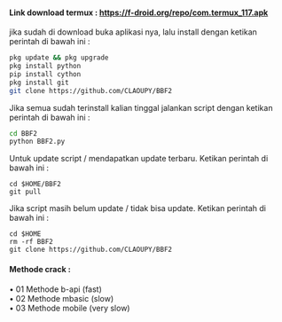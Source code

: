 #### Link download termux : https://f-droid.org/repo/com.termux_117.apk 
jika sudah di download buka aplikasi nya, lalu install dengan ketikan perintah di bawah ini :
````bash
pkg update && pkg upgrade 
pkg install python 
pip install cython
pkg install git
git clone https://github.com/CLAOUPY/BBF2 
````
Jika semua sudah terinstall kalian tinggal jalankan script dengan ketikan perintah di bawah ini :
````bash
cd BBF2 
python BBF2.py 
````
Untuk update script / mendapatkan update terbaru. Ketikan perintah di bawah ini :
````
cd $HOME/BBF2 
git pull
````
Jika script masih belum update / tidak bisa update. Ketikan perintah di bawah ini :
````
cd $HOME
rm -rf BBF2
git clone https://github.com/CLAOUPY/BBF2
````
#### Methode crack :
• 01 Methode b-api (fast) <br>
• 02 Methode mbasic (slow)<br>
• 03 Methode mobile (very slow)<br>

